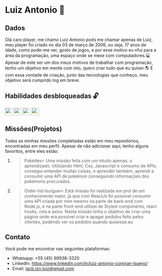 # Luiz Antonio 👋

## Dados 
Olá caro player, me chamo Luiz Antonio pods me chamar apenas de Luiz, meu player foi criado no dia 03 de março de 2006, ou seja, 17 anos de idade, como pode-me ver, gosto de jogos, e por esse motivo eu nfui para a área da programação, uma espaço onde se mexe com computadores.💻
Apesar de este ser um dos meus motivos de trabalhar com programação, tenho um objetivo em mente com isto, quero criar tudo que eu quiser.🌎
E com essa vontade de criação, junto das tecnologias que conheço, meu objetivo será cumprido log em breve.

## Habilidades desbloqueadas 🔓
<p>
  <img src="https://img.shields.io/badge/HTML-239120?style=for-the-badge&logo=html5&logoColor=white" height="25" /> 
  <img src="https://img.shields.io/badge/CSS-239120?&style=for-the-badge&logo=css3&logoColor=white" height="25" />
  <img src="https://img.shields.io/badge/JavaScript-239120?style=for-the-badge&logo=javascript&logoColor=white" height="25" />
  <img src="https://img.shields.io/badge/node.js-6DA55F?style=for-the-badge&logo=node.js&logoColor=white" height="25"/>
  
</p>

## Missões(Projetos)
 Todas as minhas missões completadas estão em meu repositórios, encontradas em meu perfil. Apesar de não adicionar aqui, tenho alguns favoritos, entre eles estão:

1. >Pokédex< Uma missão feita com um intuito apenas, o aprendizado.
Utilizando Html, Css, Javascript e consumo de APIs, consegui entender muitas coisas, e aprender também, aprendi a consumir uma API de pokémon conseguindo informações dos pokémons procurados.

2. >Order-list-burguer< Está missão foi realizada em prol de um conhecimento maior, já que com ReactJs foi possível consumir uma API criada por mim mesmo na parte de back-end com Node.js, e na parte front-end utilizei de Styled-components, react hooks, rota e axios. Nesta missão tinha o objetivo de criar uma página onde era possível criar e apagar pedidos feito pelos clientes, podendo ver os pedidos quando quisesse.eu

## Contato
Você pode me encontrar nas seguintes plataformas:

- Whatsapp: +55 (45) 99938-3320
- LinkedIn: <a>https://www.linkedin.com/in/luiz-antonio-comiran-bueno/</a>
- Email: lacb.lzn.luiz@gmail.com

